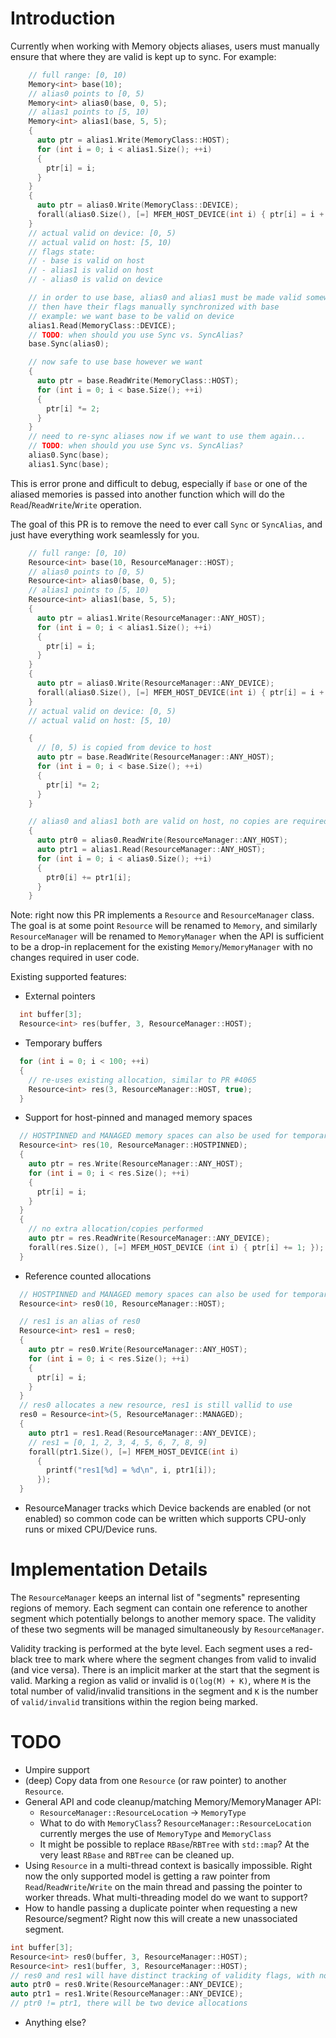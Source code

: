 # Introduction

Currently when working with Memory objects aliases, users must manually ensure that where they are valid is kept up to sync. For example:

```c++
    // full range: [0, 10)
    Memory<int> base(10);
    // alias0 points to [0, 5)
    Memory<int> alias0(base, 0, 5);
    // alias1 points to [5, 10)
    Memory<int> alias1(base, 5, 5);
    {
      auto ptr = alias1.Write(MemoryClass::HOST);
      for (int i = 0; i < alias1.Size(); ++i)
      {
        ptr[i] = i;
      }
    }
    {
      auto ptr = alias0.Write(MemoryClass::DEVICE);
      forall(alias0.Size(), [=] MFEM_HOST_DEVICE(int i) { ptr[i] = i + 10; });
    }
    // actual valid on device: [0, 5)
    // actual valid on host: [5, 10)
    // flags state:
    // - base is valid on host
    // - alias1 is valid on host
    // - alias0 is valid on device

    // in order to use base, alias0 and alias1 must be made valid somewhere
    // then have their flags manually synchronized with base
    // example: we want base to be valid on device
    alias1.Read(MemoryClass::DEVICE);
    // TODO: when should you use Sync vs. SyncAlias?
    base.Sync(alias0);

    // now safe to use base however we want
    {
      auto ptr = base.ReadWrite(MemoryClass::HOST);
      for (int i = 0; i < base.Size(); ++i)
      {
        ptr[i] *= 2;
      }
    }
    // need to re-sync aliases now if we want to use them again...
    // TODO: when should you use Sync vs. SyncAlias?
    alias0.Sync(base);
    alias1.Sync(base);
```

This is error prone and difficult to debug, especially if `base` or one of the aliased memories is passed into another function which will do the `Read`/`ReadWrite`/`Write` operation.

The goal of this PR is to remove the need to ever call `Sync` or `SyncAlias`, and just have everything work seamlessly for you.

```c++
    // full range: [0, 10)
    Resource<int> base(10, ResourceManager::HOST);
    // alias0 points to [0, 5)
    Resource<int> alias0(base, 0, 5);
    // alias1 points to [5, 10)
    Resource<int> alias1(base, 5, 5);
    {
      auto ptr = alias1.Write(ResourceManager::ANY_HOST);
      for (int i = 0; i < alias1.Size(); ++i)
      {
        ptr[i] = i;
      }
    }
    {
      auto ptr = alias0.Write(ResourceManager::ANY_DEVICE);
      forall(alias0.Size(), [=] MFEM_HOST_DEVICE(int i) { ptr[i] = i + 10; });
    }
    // actual valid on device: [0, 5)
    // actual valid on host: [5, 10)

    {
      // [0, 5) is copied from device to host
      auto ptr = base.ReadWrite(ResourceManager::ANY_HOST);
      for (int i = 0; i < base.Size(); ++i)
      {
        ptr[i] *= 2;
      }
    }

    // alias0 and alias1 both are valid on host, no copies are required
    {
      auto ptr0 = alias0.ReadWrite(ResourceManager::ANY_HOST);
      auto ptr1 = alias1.Read(ResourceManager::ANY_HOST);
      for (int i = 0; i < alias0.Size(); ++i)
      {
        ptr0[i] += ptr1[i];
      }
    }
```

Note: right now this PR implements a `Resource` and `ResourceManager` class. The goal is at some point `Resource` will be renamed to `Memory`, and similarly `ResourceManager` will be renamed to `MemoryManager` when the API is sufficient to be a drop-in replacement for the existing `Memory`/`MemoryManager` with no changes required in user code.

Existing supported features:

- External pointers

```c++
  int buffer[3];
  Resource<int> res(buffer, 3, ResourceManager::HOST);
```

- Temporary buffers

```c++
  for (int i = 0; i < 100; ++i)
  {
    // re-uses existing allocation, similar to PR #4065
    Resource<int> res(3, ResourceManager::HOST, true);
  }
```

- Support for host-pinned and managed memory spaces

```c++
  // HOSTPINNED and MANAGED memory spaces can also be used for temporary pools
  Resource<int> res(10, ResourceManager::HOSTPINNED);
  {
    auto ptr = res.Write(ResourceManager::ANY_HOST);
    for (int i = 0; i < res.Size(); ++i)
    {
      ptr[i] = i;
    }
  }
  {
    // no extra allocation/copies performed
    auto ptr = res.ReadWrite(ResourceManager::ANY_DEVICE);
    forall(res.Size(), [=] MFEM_HOST_DEVICE (int i) { ptr[i] += 1; });
  }
```

- Reference counted allocations

```c++
  // HOSTPINNED and MANAGED memory spaces can also be used for temporary pools
  Resource<int> res0(10, ResourceManager::HOST);

  // res1 is an alias of res0
  Resource<int> res1 = res0;
  {
    auto ptr = res0.Write(ResourceManager::ANY_HOST);
    for (int i = 0; i < res.Size(); ++i)
    {
      ptr[i] = i;
    }
  }
  // res0 allocates a new resource, res1 is still vallid to use
  res0 = Resource<int>(5, ResourceManager::MANAGED);
  {
    auto ptr1 = res1.Read(ResourceManager::ANY_DEVICE);
    // res1 = [0, 1, 2, 3, 4, 5, 6, 7, 8, 9]
    forall(ptr1.Size(), [=] MFEM_HOST_DEVICE(int i)
      {
        printf("res1[%d] = %d\n", i, ptr1[i]);
      });
  }
```

- ResourceManager tracks which Device backends are enabled (or not enabled) so common code can be written which supports CPU-only runs or mixed CPU/Device runs.

# Implementation Details

The `ResourceManager` keeps an internal list of "segments" representing regions of memory. Each segment can contain one reference to another segment which potentially belongs to another memory space. The validity of these two segments will be managed simultaneously by `ResourceManager`.

Validity tracking is performed at the byte level. Each segment uses a red-black tree to mark where where the segment changes from valid to invalid (and vice versa). There is an implicit marker at the start that the segment is valid. Marking a region as valid or invalid is `O(log(M) + K)`, where `M` is the total number of valid/invalid transitions in the segment and `K` is the number of `valid/invalid` transitions within the region being marked.

# TODO

- Umpire support
- (deep) Copy data from one `Resource` (or raw pointer) to another `Resource`.
- General API and code cleanup/matching Memory/MemoryManager API:
  - `ResourceManager::ResourceLocation` -> `MemoryType`
  - What to do with `MemoryClass`? `ResourceManager::ResourceLocation` currently merges the use of `MemoryType` and `MemoryClass`
  - It might be possible to replace `RBase`/`RBTree` with `std::map`? At the very least `RBase` and `RBTree` can be cleaned up.
- Using `Resource` in a multi-thread context is basically impossible. Right now the only supported model is getting a raw pointer from `Read`/`ReadWrite`/`Write` on the main thread and passing the pointer to worker threads. What multi-threading model do we want to support?
- How to handle passing a duplicate pointer when requesting a new Resource/segment? Right now this will create a new unassociated segment.
```c++
int buffer[3];
Resource<int> res0(buffer, 3, ResourceManager::HOST);
Resource<int> res1(buffer, 3, ResourceManager::HOST);
// res0 and res1 will have distinct tracking of validity flags, with no easy way to synchronize the two.
auto ptr0 = res0.Write(ResourceManager::ANY_DEVICE);
auto ptr1 = res1.Write(ResourceManager::ANY_DEVICE);
// ptr0 != ptr1, there will be two device allocations
```
- Anything else?